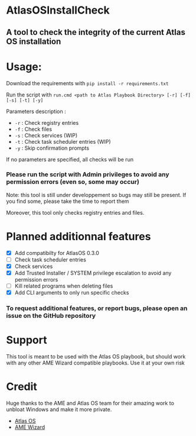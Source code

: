 # AtlasOSInstallCheck
## A tool to check the integrity of the current Atlas OS installation

# Usage:
Download the requirements with `pip install -r requirements.txt`

Run the script with `run.cmd <path to Atlas Playbook Directory> [-r] [-f] [-s] [-t] [-y]`

Parameters description :
- `-r` : Check registry entries
- `-f` : Check files
- `-s` : Check services (WIP)
- `-t` : Check task scheduler entries (WIP)
- `-y` : Skip confirmation prompts

If no parameters are specified, all checks will be run

### Please run the script with Admin privileges to avoid any permission errors (even so, some may occur)

Note: this tool is still under developpement so bugs may still be present. If you find some, please take the time to report them

Moreover, this tool only checks registry entries and files.


# Planned additionnal features
- [x] Add compatibilty for AtlasOS 0.3.0
- [ ] Check task scheduler entries
- [x] Check services
- [x] Add Trusted Installer / SYSTEM privilege escalation to avoid any permission errors
- [ ] Kill related programs when deleting files
- [x] Add CLI arguments to only run specific checks

### To request additional features, or report bugs, please open an issue on the GitHub repository

# Support
This tool is meant to be used with the Atlas OS playbook, but should work with any other AME Wizard compatible playbooks. Use it at your own risk

# Credit
Huge thanks to the AME and Atlas OS team for their amazing work to unbloat Windows and make it more private.
- [Atlas OS](altasos.net)
- [AME Wizard](ameliorated.io)
